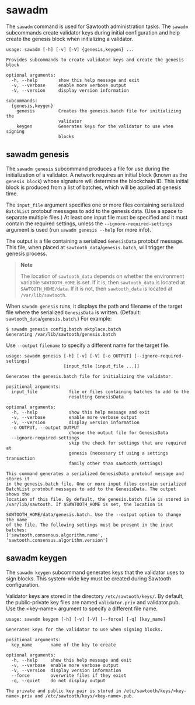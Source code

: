 # sawadm

The `sawadm` command is used for Sawtooth administration tasks. The
`sawadm` subcommands create validator keys during initial configuration
and help create the genesis block when initializing a validator.

```console
usage: sawadm [-h] [-v] [-V] {genesis,keygen} ...

Provides subcommands to create validator keys and create the genesis block

optional arguments:
  -h, --help        show this help message and exit
  -v, --verbose     enable more verbose output
  -V, --version     display version information

subcommands:
  {genesis,keygen}
    genesis         Creates the genesis.batch file for initializing the
                    validator
    keygen          Generates keys for the validator to use when signing
                    blocks
```

## sawadm genesis

<!--
     Copyright 2017 Intel Corporation

     Licensed under the Apache License, Version 2.0 (the "License");
     you may not use this file except in compliance with the License.
     You may obtain a copy of the License at

         http://www.apache.org/licenses/LICENSE-2.0

     Unless required by applicable law or agreed to in writing, software
     distributed under the License is distributed on an "AS IS" BASIS,
     WITHOUT WARRANTIES OR CONDITIONS OF ANY KIND, either express or implied.
     See the License for the specific language governing permissions and
     limitations under the License.

  Licensed under Creative Commons Attribution 4.0 International License
  https://creativecommons.org/licenses/by/4.0/
-->

The `sawadm genesis` subcommand produces a file for use during the
initialization of a validator. A network requires an initial block
(known as the `genesis block`) whose signature will
determine the blockchain ID. This initial block is produced from a list
of batches, which will be applied at genesis time.

The `input_file` argument specifies one or more files containing
serialized `BatchList` protobuf messages to add to the genesis data. (Use a
space to separate multiple files.) At least one input file must be specified and
it must contain the required settings, unless the `--ignore-required-settings`
argument is used (run `sawadm genesis --help` for more info).

The output is a file containing a serialized `GenesisData` protobuf
message. This file, when placed at
`sawtooth_data`/`genesis.batch`, will trigger the genesis
process.

> **Note**
>
> The location of `sawtooth_data` depends on whether the
> environment variable `SAWTOOTH_HOME` is set. If it is, then
> `sawtooth_data` is located at `SAWTOOTH_HOME/data`. If it is
> not, then `sawtooth_data` is located at `/var/lib/sawtooth`.

When `sawadm genesis` runs, it displays the path and filename of the
target file where the serialized `GenesisData` is written. (Default:
`sawtooth_data`/`genesis.batch`.) For example:

```console
$ sawadm genesis config.batch mktplace.batch
Generating /var/lib/sawtooth/genesis.batch
```

Use `--output` `filename` to specify a different name for
the target file.

```console
usage: sawadm genesis [-h] [-v] [-V] [-o OUTPUT] [--ignore-required-settings]
                      [input_file [input_file ...]]

Generates the genesis.batch file for initializing the validator.

positional arguments:
  input_file            file or files containing batches to add to the
                        resulting GenesisData

optional arguments:
  -h, --help            show this help message and exit
  -v, --verbose         enable more verbose output
  -V, --version         display version information
  -o OUTPUT, --output OUTPUT
                        choose the output file for GenesisData
  --ignore-required-settings
                        skip the check for settings that are required at
                        genesis (necessary if using a settings transaction
                        family other than sawtooth_settings)

This command generates a serialized GenesisData protobuf message and stores it
in the genesis.batch file. One or more input files contain serialized
BatchList protobuf messages to add to the GenesisData. The output shows the
location of this file. By default, the genesis.batch file is stored in
/var/lib/sawtooth. If $SAWTOOTH_HOME is set, the location is

SAWTOOTH_HOME/data/genesis.batch. Use the --output option to change the name
of the file. The following settings must be present in the input batches:
['sawtooth.consensus.algorithm.name', 'sawtooth.consensus.algorithm.version']
```

## sawadm keygen

The `sawadm keygen` subcommand generates keys that the validator uses to
sign blocks. This system-wide key must be created during Sawtooth
configuration.

Validator keys are stored in the directory `/etc/sawtooth/keys/`. By
default, the public-private key files are named `validator.priv` and
validator.pub. Use the \<key-name> argument to specify a different file
name.

```console
usage: sawadm keygen [-h] [-v] [-V] [--force] [-q] [key_name]

Generates keys for the validator to use when signing blocks.

positional arguments:
  key_name       name of the key to create

optional arguments:
  -h, --help     show this help message and exit
  -v, --verbose  enable more verbose output
  -V, --version  display version information
  --force        overwrite files if they exist
  -q, --quiet    do not display output

The private and public key pair is stored in /etc/sawtooth/keys/<key-
name>.priv and /etc/sawtooth/keys/<key-name>.pub.

```
